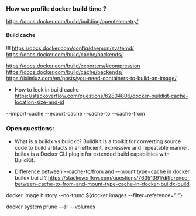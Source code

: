 ### How we profile docker build time ?
https://docs.docker.com/build/building/opentelemetry/

#### Build cache
!!!
https://docs.docker.com/config/daemon/systemd/
https://docs.docker.com/build/cache/backends/


https://docs.docker.com/build/exporters/#compression
https://docs.docker.com/build/cache/backends/
https://iximiuz.com/en/posts/you-need-containers-to-build-an-image/
* How to look in build cache
https://stackoverflow.com/questions/62834806/docker-buildkit-cache-location-size-and-id

--import-cache
--export-cache
--cache-to
--cache-from

### Open questions:
* What is a buildx vs buildkit?
  BuildKit is a toolkit for converting source code to build artifacts in an efficient, expressive and repeatable manner.
  buildx is a Docker CLI plugin for extended build capabilities with BuildKit.

* Difference between --cache-to/from and --mount type=cache in docker buildx build ?
  https://stackoverflow.com/questions/76351391/difference-between-cache-to-from-and-mount-type-cache-in-docker-buildx-build


docker image history --no-trunc ${docker images --filter=reference="*:*"}

docker system prune --all --volumes
